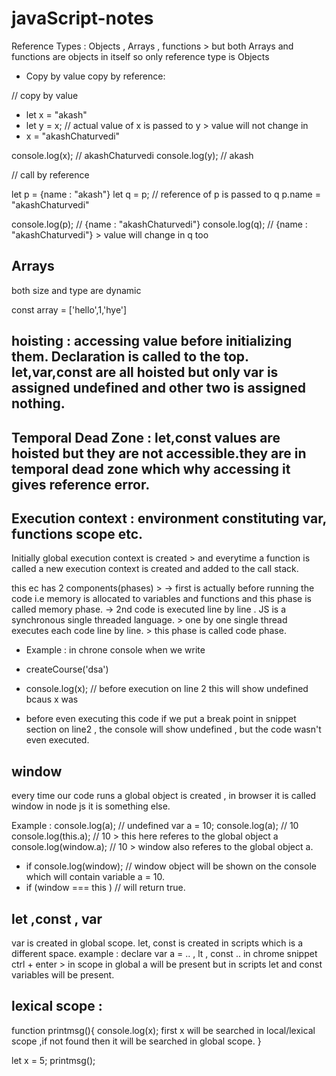 # javaScript-notes


Reference Types : Objects , Arrays , functions > but both Arrays and functions are objects in itself so only reference type is Objects

* Copy by value copy by reference:

// copy by value
* let x = "akash"
* let y = x; // actual value of x is passed to y > value will not change in  
* x = "akashChaturvedi"

 console.log(x); // akashChaturvedi
 console.log(y); // akash

// call by reference

let p = {name : "akash"}
let q = p; // reference of p is passed to q
p.name = "akashChaturvedi"

console.log(p); // {name : "akashChaturvedi"}
console.log(q); // {name : "akashChaturvedi"} > value will change in q too


## Arrays

both size and type are dynamic

const array = ['hello',1,'hye'] 

## hoisting :  accessing value before initializing them. Declaration is called to the top. let,var,const are all hoisted but only var is assigned undefined and other two is assigned nothing.
## Temporal Dead Zone : let,const values are hoisted but they are not accessible.they are in temporal dead zone which why accessing it gives reference error.

## Execution context : environment constituting var, functions scope etc.

Initially global execution context is created > and everytime a function is called a new execution context is created and added to the call stack.

this ec has 2 components(phases) > 
 -> first is actually before running the code i.e memory is allocated to variables and functions and this phase is called memory phase.
 -> 2nd code is executed line by line . JS is a synchronous single threaded language. > one by one single thread executes each code line by line. >  this phase is 
     called code phase.

 * Example : in chrone console when we write

 * createCourse('dsa')
 * console.log(x); // before execution on line 2 this will show undefined bcaus x was 

 *  before even executing this code if we put a break point in snippet section on line2 , the console will show undefined , but the code wasn't even executed.

##  window
every time our code runs a global object is created , in browser it is called window in node js it is something else.

Example : 
  console.log(a); // undefined
  var a = 10;
  console.log(a); // 10
  console.log(this.a); // 10 > this here referes to the global object a
  console.log(window.a); // 10 > window also referes to the global object a.
  * if console.log(window); // window object will be shown on the console which will contain variable a = 10.
  * if (window === this ) // will return true.

## let ,const , var

 var is created in global scope.
 let, const is created in scripts which is a different space. 
  example : declare var a = .. , lt , const .. in chrome snippet
            ctrl + enter > in scope in global a will be present but in scripts  let and const variables will be present.

            
## lexical scope : 

 function printmsg(){
 console.log(x); first x will be searched in local/lexical scope ,if not found then it will be searched in global scope.
 }

 let x = 5;
 printmsg();
 
            
  

    
    
  
       

 







